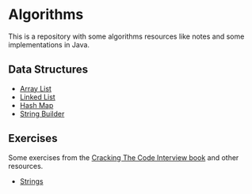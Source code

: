 # Algorithms

This is a repository with some algorithms resources like notes and some implementations in Java.

## Data Structures

+ [Array List](https://github.com/rafaelsfrr/Algorithms-Java/blob/master/doc/data-structures.md#array-list)
+ [Linked List](https://github.com/rafaelsfrr/Algorithms-Java/blob/master/doc/data-structures.md#linked-list)
+ [Hash Map](https://github.com/rafaelsfrr/Algorithms-Java/blob/master/doc/data-structures.md#hash-map)
+ [String Builder](https://github.com/rafaelsfrr/Algorithms-Java/blob/master/doc/data-structures.md#string-builder)

## Exercises
Some exercises from the [Cracking The Code Interview book](http://www.crackingthecodinginterview.com/) and other resources.

+ [Strings](https://github.com/rafaelsfrr/Algorithms-Java/blob/master/doc/strings.md)